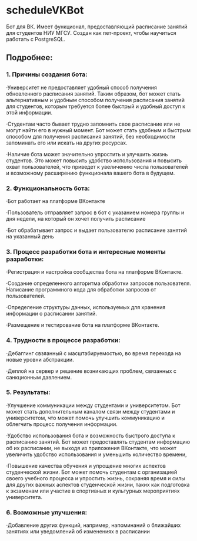 # scheduleVKBot

Бот для ВК. Имеет функционал, предоставляющий расписание занятий для студентов НИУ МГСУ. 
Создан как пет-проект, чтобы научиться работать с PostgreSQL. 

## Подробнее: 

### 1. Причины создания бота:
·Университет не предоставляет удобный способ получения обновленного расписания занятий. Таким образом, бот может стать альтернативным и удобным способом получения расписания занятий для студентов, которым требуется более быстрый и удобный доступ к этой информации.

·Студентам часто бывает трудно запомнить свое расписание или не могут найти его в нужный момент. Бот может стать удобным и быстрым способом для получения расписания занятий, без необходимости запоминать его или искать на других ресурсах.

·Наличие бота может значительно упростить и улучшить жизнь студентов. Это может повысить удобство использования и повысить охват пользователей, что приведет к увеличению числа пользователей и возможному расширению функционала вашего бота в будущем.

### 2. Функциональность бота:
·Бот работает на платформе ВКонтакте

·Пользователь отправляет запрос в бот с указанием номера группы и дня недели, на который он хочет получить расписание

·Бот обрабатывает запрос и выдает пользователю расписание занятий на указанный день

### 3. Процесс разработки бота и интересные моменты разработки:
·Регистрация и настройка сообщества бота на платформе ВКонтакте.

·Создание определенного алгоритма обработки запросов пользователя. Написание программного кода для обработки запросов от пользователей.

·Определение структуры данных, используемых для хранения информации о расписании занятий.

·Размещение и тестирование бота на платформе ВКонтакте.

### 4. Трудности в процессе разработки:
·Дебаггинг свзяанный с масштабируемостью, во время перехода на новые уровни абстракции.

·Деплой на сервер и решение возникающих проблем, связанных с санкционным давлением.

### 5. Результаты:
·Улучшение коммуникации между студентами и университетом. Бот может стать дополнительным каналом связи между студентами и университетом, что может помочь улучшить коммуникацию и облегчить процесс получения информации.

·Удобство использования бота и возможность быстрого доступа к расписанию занятий. 
 Бот может предоставлять студентам информацию об их расписании, не выходя из приложения ВКонтакте, что может увеличить удобство использования и уменьшить количество времени,

·Повышение качества обучения и упрощение многих аспектов студенческой жизни. Бот может помочь студентам с организацией своего учебного процесса и упростить жизнь, сохраняя время и силы для других важных аспектов студенческой жизни, таких как подготовка к экзаменам или участие в спортивных и культурных мероприятиях университета.

### 6. Возможные улучшения:
·Добавление других функций, например, напоминаний о ближайших занятиях или уведомлений об изменениях в расписании
